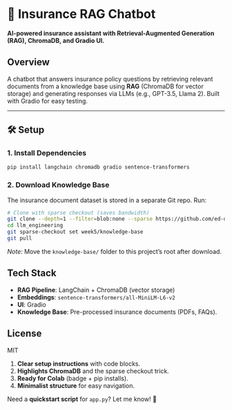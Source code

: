 # 🚀 Insurance RAG Chatbot  
**AI-powered insurance assistant with Retrieval-Augmented Generation (RAG), ChromaDB, and Gradio UI.**  
##  Overview  
A chatbot that answers insurance policy questions by retrieving relevant documents from a knowledge base using **RAG** (ChromaDB for vector storage) and generating responses via LLMs (e.g., GPT-3.5, Llama 2). Built with Gradio for easy testing.  

---

## 🛠️ Setup  

### 1. Install Dependencies  
```bash
pip install langchain chromadb gradio sentence-transformers
```

### 2. Download Knowledge Base  
The insurance document dataset is stored in a separate Git repo. Run:  
```bash
# Clone with sparse checkout (saves bandwidth)
git clone --depth=1 --filter=blob:none --sparse https://github.com/ed-donner/llm_engineering.git
cd llm_engineering
git sparse-checkout set week5/knowledge-base
git pull
```
*Note:* Move the `knowledge-base/` folder to this project’s root after download.  



##  Tech Stack  
- **RAG Pipeline**: LangChain + ChromaDB (vector storage)  
- **Embeddings**: `sentence-transformers/all-MiniLM-L6-v2`  
- **UI**: Gradio  
- **Knowledge Base**: Pre-processed insurance documents (PDFs, FAQs).  

## License  
MIT  


1. **Clear setup instructions** with code blocks.  
2. **Highlights ChromaDB** and the sparse checkout trick.  
3. **Ready for Colab** (badge + pip installs).  
4. **Minimalist structure** for easy navigation.  

Need a **quickstart script** for `app.py`? Let me know! 🎯
